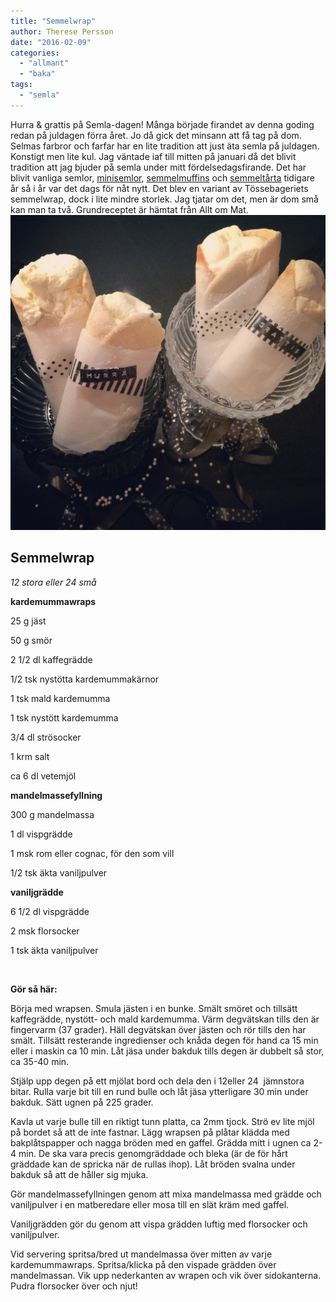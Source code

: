 ```yaml
---
title: "Semmelwrap"
author: Therese Persson
date: "2016-02-09"
categories: 
  - "allmant"
  - "baka"
tags: 
  - "semla"
---
```


Hurra & grattis på Semla-dagen! Många började firandet av denna goding redan på juldagen förra året. Jo då gick det minsann att få tag på dom. Selmas farbror och farfar har en lite tradition att just äta semla på juldagen. Konstigt men lite kul. Jag väntade iaf till mitten på januari då det blivit tradition att jag bjuder på semla under mitt fördelsedagsfirande. Det har blivit vanliga semlor, [minisemlor](/posts/semlor/), [semmelmuffins](/posts/semelmuffins/) och [semmeltårta](/posts/hurra/) tidigare år så i år var det dags för nåt nytt. Det blev en variant av Tössebageriets semmelwrap, dock i lite mindre storlek. Jag tjatar om det, men är dom små kan man ta två. Grundreceptet är hämtat från Allt om Mat.![IMG_0545](/static/img/IMG_0545-1020x1020.jpg)

## **Semmelwrap**

_12 stora eller 24 små_

**kardemummawraps**

25 g jäst

50 g smör

2 1/2 dl kaffegrädde

1/2 tsk nystötta kardemummakärnor

1 tsk mald kardemumma

1 tsk nystött kardemumma

3/4 dl strösocker

1 krm salt

ca 6 dl vetemjöl

**mandelmassefyllning**

300 g mandelmassa

1 dl vispgrädde

1 msk rom eller cognac, för den som vill

1/2 tsk äkta vaniljpulver

**vaniljgrädde**

6 1/2 dl vispgrädde

2 msk florsocker

1 tsk äkta vaniljpulver

 

**Gör så här:**

Börja med wrapsen. Smula jästen i en bunke. Smält smöret och tillsätt kaffegrädde, nystött- och mald kardemumma. Värm degvätskan tills den är fingervarm (37 grader). Häll degvätskan över jästen och rör tills den har smält. Tillsätt resterande ingredienser och knåda degen för hand ca 15 min eller i maskin ca 10 min. Låt jäsa under bakduk tills degen är dubbelt så stor, ca 35-40 min.

Stjälp upp degen på ett mjölat bord och dela den i 12eller 24  jämnstora bitar. Rulla varje bit till en rund bulle och låt jäsa ytterligare 30 min under bakduk. Sätt ugnen på 225 grader.

Kavla ut varje bulle till en riktigt tunn platta, ca 2mm tjock. Strö ev lite mjöl på bordet så att de inte fastnar. Lägg wrapsen på plåtar klädda med bakplåtspapper och nagga bröden med en gaffel. Grädda mitt i ugnen ca 2-4 min. De ska vara precis genomgräddade och bleka (är de för hårt gräddade kan de spricka när de rullas ihop). Låt bröden svalna under bakduk så att de håller sig mjuka.

Gör mandelmassefyllningen genom att mixa mandelmassa med grädde och vaniljpulver i en matberedare eller mosa till en slät kräm med gaffel.

Vaniljgrädden gör du genom att vispa grädden luftig med florsocker och vaniljpulver.

Vid servering spritsa/bred ut mandelmassa över mitten av varje kardemummawraps. Spritsa/klicka på den vispade grädden över mandelmassan. Vik upp nederkanten av wrapen och vik över sidokanterna. Pudra florsocker över och njut!
